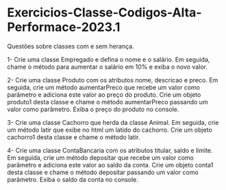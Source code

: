 # Exercicios-Classe-Codigos-Alta-Performace-2023.1
 Questões sobre classes com e sem herança.

1- Crie uma classe Empregado e defina o nome e o salário. Em seguida, chame o método para aumentar o salário em 10% e exiba o novo valor.

2- Crie uma classe Produto com os atributos nome, descricao e preco. Em seguida, crie um método aumentarPreco que recebe um valor como parâmetro e adiciona este valor ao preço do produto. Crie um objeto produto1 desta classe e chame o método aumentarPreco passando um valor como parâmetro. Exiba o preço do produto no console.

3- Crie uma classe Cachorro que herda da classe Animal. Em seguida, crie um método latir que exibe no html um latido do cachorro. Crie um objeto cachorro1 desta classe e chame o método latir.

4- Crie uma classe ContaBancaria com os atributos titular, saldo e limite. Em seguida, crie um método depositar que recebe um valor como parâmetro e adiciona este valor ao saldo da conta. Crie um objeto conta1 desta classe e chame o método depositar passando um valor como parâmetro. Exiba o saldo da conta no console.

